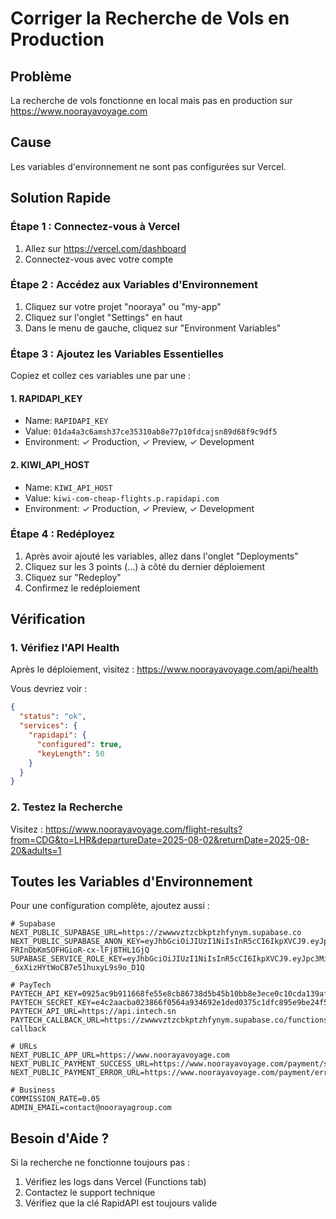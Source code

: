 # Corriger la Recherche de Vols en Production

## Problème
La recherche de vols fonctionne en local mais pas en production sur https://www.noorayavoyage.com

## Cause
Les variables d'environnement ne sont pas configurées sur Vercel.

## Solution Rapide

### Étape 1 : Connectez-vous à Vercel
1. Allez sur https://vercel.com/dashboard
2. Connectez-vous avec votre compte

### Étape 2 : Accédez aux Variables d'Environnement
1. Cliquez sur votre projet "nooraya" ou "my-app"
2. Cliquez sur l'onglet "Settings" en haut
3. Dans le menu de gauche, cliquez sur "Environment Variables"

### Étape 3 : Ajoutez les Variables Essentielles

Copiez et collez ces variables une par une :

#### 1. RAPIDAPI_KEY
- Name: `RAPIDAPI_KEY`
- Value: `01da4a3c6amsh37ce35310ab8e77p10fdcajsn89d68f9c9df5`
- Environment: ✓ Production, ✓ Preview, ✓ Development

#### 2. KIWI_API_HOST  
- Name: `KIWI_API_HOST`
- Value: `kiwi-com-cheap-flights.p.rapidapi.com`
- Environment: ✓ Production, ✓ Preview, ✓ Development

### Étape 4 : Redéployez
1. Après avoir ajouté les variables, allez dans l'onglet "Deployments"
2. Cliquez sur les 3 points (...) à côté du dernier déploiement
3. Cliquez sur "Redeploy"
4. Confirmez le redéploiement

## Vérification

### 1. Vérifiez l'API Health
Après le déploiement, visitez :
https://www.noorayavoyage.com/api/health

Vous devriez voir :
```json
{
  "status": "ok",
  "services": {
    "rapidapi": {
      "configured": true,
      "keyLength": 50
    }
  }
}
```

### 2. Testez la Recherche
Visitez : https://www.noorayavoyage.com/flight-results?from=CDG&to=LHR&departureDate=2025-08-02&returnDate=2025-08-20&adults=1

## Toutes les Variables d'Environnement

Pour une configuration complète, ajoutez aussi :

```
# Supabase
NEXT_PUBLIC_SUPABASE_URL=https://zwwwvztzcbkptzhfynym.supabase.co
NEXT_PUBLIC_SUPABASE_ANON_KEY=eyJhbGciOiJIUzI1NiIsInR5cCI6IkpXVCJ9.eyJpc3MiOiJzdXBhYmFzZSIsInJlZiI6Inp3d3d2enR6Y2JrcHR6aGZ5bnltIiwicm9sZSI6ImFub24iLCJpYXQiOjE3NTI2NDM0MTEsImV4cCI6MjA2ODIxOTQxMX0.aKo3fc3fhdg-FRInDbKmSOFHGioR-cx-lFj8THL1GjQ
SUPABASE_SERVICE_ROLE_KEY=eyJhbGciOiJIUzI1NiIsInR5cCI6IkpXVCJ9.eyJpc3MiOiJzdXBhYmFzZSIsInJlZiI6Inp3d3d2enR6Y2JrcHR6aGZ5bnltIiwicm9sZSI6InNlcnZpY2Vfcm9sZSIsImlhdCI6MTc1MjY0MzQxMSwiZXhwIjoyMDY4MjE5NDExfQ.IDWLh3UffPgk-_6xXizHYtWoCB7e51huxyL9s9o_D1Q

# PayTech
PAYTECH_API_KEY=0925ac9b911668fe55e8cb86738d5b45b10bb8e3ece0c10cda139af86230ff22
PAYTECH_SECRET_KEY=e4c2aacba023866f0564a934692e1ded0375c1dfc895e9be24f55c339eeb08f8
PAYTECH_API_URL=https://api.intech.sn
PAYTECH_CALLBACK_URL=https://zwwwvztzcbkptzhfynym.supabase.co/functions/v1/paytech-callback

# URLs
NEXT_PUBLIC_APP_URL=https://www.noorayavoyage.com
NEXT_PUBLIC_PAYMENT_SUCCESS_URL=https://www.noorayavoyage.com/payment/success
NEXT_PUBLIC_PAYMENT_ERROR_URL=https://www.noorayavoyage.com/payment/error

# Business
COMMISSION_RATE=0.05
ADMIN_EMAIL=contact@noorayagroup.com
```

## Besoin d'Aide ?

Si la recherche ne fonctionne toujours pas :
1. Vérifiez les logs dans Vercel (Functions tab)
2. Contactez le support technique
3. Vérifiez que la clé RapidAPI est toujours valide